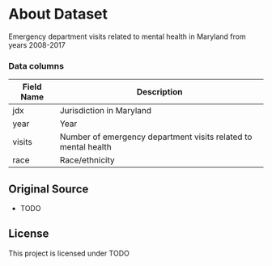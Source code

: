 # About Dataset

Emergency department visits related to mental health in Maryland from years 2008-2017

### Data columns

| Field Name | Description                                                    |
| ---------- | -------------------------------------------------------------- |
| jdx        | Jurisdiction in Maryland                                       |
| year       | Year                                                           |
| visits     | Number of emergency department visits related to mental health |
| race       | Race/ethnicity                                                 |

## Original Source

- TODO

## License

This project is licensed under TODO
